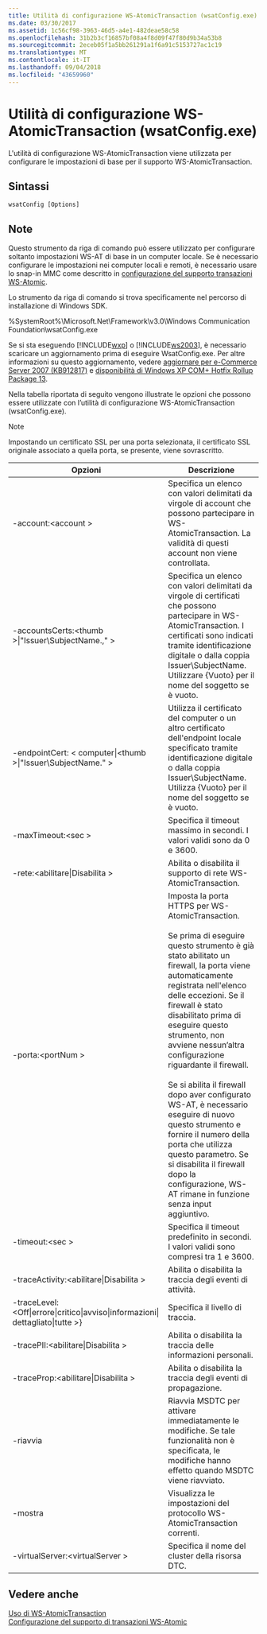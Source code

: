 ```yaml
---
title: Utilità di configurazione WS-AtomicTransaction (wsatConfig.exe)
ms.date: 03/30/2017
ms.assetid: 1c56cf98-3963-46d5-a4e1-482deae58c58
ms.openlocfilehash: 31b2b3cf16857bf08a4f8d09f47f80d9b34a53b8
ms.sourcegitcommit: 2eceb05f1a5bb261291a1f6a91c5153727ac1c19
ms.translationtype: MT
ms.contentlocale: it-IT
ms.lasthandoff: 09/04/2018
ms.locfileid: "43659960"
---
```

# <a name="ws-atomictransaction-configuration-utility-wsatconfigexe"></a>Utilità di configurazione WS-AtomicTransaction (wsatConfig.exe)
L'utilità di configurazione WS-AtomicTransaction viene utilizzata per configurare le impostazioni di base per il supporto WS-AtomicTransaction.  
  
## <a name="syntax"></a>Sintassi  
  
```  
wsatConfig [Options]  
```  
  
## <a name="remarks"></a>Note  
 Questo strumento da riga di comando può essere utilizzato per configurare soltanto impostazioni WS-AT di base in un computer locale. Se è necessario configurare le impostazioni nei computer locali e remoti, è necessario usare lo snap-in MMC come descritto in [configurazione del supporto transazioni WS-Atomic](../../../docs/framework/wcf/feature-details/configuring-ws-atomic-transaction-support.md).  
  
 Lo strumento da riga di comando si trova specificamente nel percorso di installazione di Windows SDK.   
  
 %SystemRoot%\Microsoft.Net\Framework\v3.0\Windows Communication Foundation\wsatConfig.exe  
  
 Se si sta eseguendo [!INCLUDE[wxp](../../../includes/wxp-md.md)] o [!INCLUDE[ws2003](../../../includes/ws2003-md.md)], è necessario scaricare un aggiornamento prima di eseguire WsatConfig.exe. Per altre informazioni su questo aggiornamento, vedere [aggiornare per e-Commerce Server 2007 (KB912817)](https://go.microsoft.com/fwlink/?LinkId=95340) e [disponibilità di Windows XP COM+ Hotfix Rollup Package 13](https://go.microsoft.com/fwlink/?LinkId=95341).  
  
 Nella tabella riportata di seguito vengono illustrate le opzioni che possono essere utilizzate con l’utilità di configurazione WS-AtomicTransaction (wsatConfig.exe).  
  
> [!NOTE]
>  Impostando un certificato SSL per una porta selezionata, il certificato SSL originale associato a quella porta, se presente, viene sovrascritto.  
  
|Opzioni|Descrizione|  
|-------------|-----------------|  
|-account:\<account >|Specifica un elenco con valori delimitati da virgole di account che possono partecipare in WS-AtomicTransaction. La validità di questi account non viene controllata.|  
|-accountsCerts:\<thumb >&#124;"Issuer\SubjectName.," >|Specifica un elenco con valori delimitati da virgole di certificati che possono partecipare in WS-AtomicTransaction. I certificati sono indicati tramite identificazione digitale o dalla coppia Issuer\SubjectName. Utilizzare {Vuoto} per il nome del soggetto se è vuoto.|  
|-endpointCert: < computer&#124;\<thumb >&#124;"Issuer\SubjectName." >|Utilizza il certificato del computer o un altro certificato dell'endpoint locale specificato tramite identificazione digitale o dalla coppia Issuer\SubjectName. Utilizza {Vuoto} per il nome del soggetto se è vuoto.|  
|-maxTimeout:\<sec >|Specifica il timeout massimo in secondi. I valori validi sono da 0 e 3600.|  
|-rete:\<abilitare&#124;Disabilita >|Abilita o disabilita il supporto di rete WS-AtomicTransaction.|  
|-porta:\<portNum >|Imposta la porta HTTPS per WS-AtomicTransaction.<br /><br /> Se prima di eseguire questo strumento è già stato abilitato un firewall, la porta viene automaticamente registrata nell'elenco delle eccezioni. Se il firewall è stato disabilitato prima di eseguire questo strumento, non avviene nessun’altra configurazione riguardante il firewall.<br /><br /> Se si abilita il firewall dopo aver configurato WS-AT, è necessario eseguire di nuovo questo strumento e fornire il numero della porta che utilizza questo parametro. Se si disabilita il firewall dopo la configurazione, WS-AT rimane in funzione senza input aggiuntivo.|  
|-timeout:\<sec >|Specifica il timeout predefinito in secondi. I valori validi sono compresi tra 1 e 3600.|  
|-traceActivity:\<abilitare&#124;Disabilita >|Abilita o disabilita la traccia degli eventi di attività.|  
|-traceLevel:\<Off&#124;errore&#124;critico&#124;avviso&#124;informazioni&#124; dettagliato&#124;tutte >}|Specifica il livello di traccia.|  
|-tracePII:\<abilitare&#124;Disabilita >|Abilita o disabilita la traccia delle informazioni personali.|  
|-traceProp:\<abilitare&#124;Disabilita >|Abilita o disabilita la traccia degli eventi di propagazione.|  
|-riavvia|Riavvia MSDTC per attivare immediatamente le modifiche. Se tale funzionalità non è specificata, le modifiche hanno effetto quando MSDTC viene riavviato.|  
|-mostra|Visualizza le impostazioni del protocollo WS-AtomicTransaction correnti.|  
|-virtualServer:\<virtualServer >|Specifica il nome del cluster della risorsa DTC.|  
  
## <a name="see-also"></a>Vedere anche  
 [Uso di WS-AtomicTransaction](../../../docs/framework/wcf/feature-details/using-ws-atomictransaction.md)  
 [Configurazione del supporto di transazioni WS-Atomic](../../../docs/framework/wcf/feature-details/configuring-ws-atomic-transaction-support.md)
